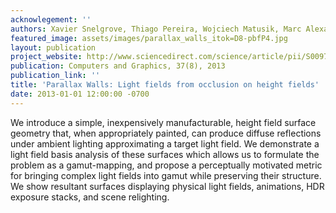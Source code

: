```yaml
---
acknowlegement: ''
authors: Xavier Snelgrove, Thiago Pereira, Wojciech Matusik, Marc Alexa
featured_image: assets/images/parallax_walls_itok=D8-pbfP4.jpg
layout: publication
project_website: http://www.sciencedirect.com/science/article/pii/S009784931300112X
publication: Computers and Graphics, 37(8), 2013
publication_link: ''
title: 'Parallax Walls: Light fields from occlusion on height fields'
date: 2013-01-01 12:00:00 -0700
---
```


We introduce a simple, inexpensively manufacturable, height field surface geometry that, when appropriately painted, can produce diffuse reflections under ambient lighting approximating a target light field. We demonstrate a light field basis analysis of these surfaces which allows us to formulate the problem as a gamut-mapping, and propose a perceptually motivated metric for bringing complex light fields into gamut while preserving their structure. We show resultant surfaces displaying physical light fields, animations, HDR exposure stacks, and scene relighting.